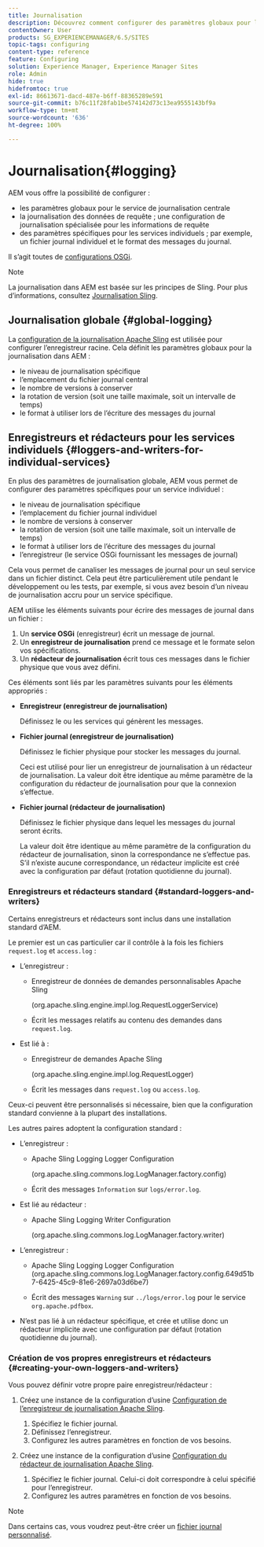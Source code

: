 ```yaml
---
title: Journalisation
description: Découvrez comment configurer des paramètres globaux pour le service de journalisation centrale, des paramètres spécifiques pour les services individuels ou comment demander la journalisation des données.
contentOwner: User
products: SG_EXPERIENCEMANAGER/6.5/SITES
topic-tags: configuring
content-type: reference
feature: Configuring
solution: Experience Manager, Experience Manager Sites
role: Admin
hide: true
hidefromtoc: true
exl-id: 86613671-dacd-487e-b6ff-88365289e591
source-git-commit: b76c11f28fab1be574142d73c13ea9555143bf9a
workflow-type: tm+mt
source-wordcount: '636'
ht-degree: 100%

---
```


# Journalisation{#logging}

AEM vous offre la possibilité de configurer :

* les paramètres globaux pour le service de journalisation centrale
* la journalisation des données de requête ; une configuration de journalisation spécialisée pour les informations de requête
* des paramètres spécifiques pour les services individuels ; par exemple, un fichier journal individuel et le format des messages du journal.

Il s’agit toutes de [configurations OSGi](/help/sites-deploying/configuring-osgi.md).

>[!NOTE]
>
>La journalisation dans AEM est basée sur les principes de Sling. Pour plus d’informations, consultez [Journalisation Sling](https://sling.apache.org/site/logging.html).

## Journalisation globale {#global-logging}

La [configuration de la journalisation Apache Sling](/help/sites-deploying/osgi-configuration-settings.md) est utilisée pour configurer l’enregistreur racine. Cela définit les paramètres globaux pour la journalisation dans AEM :

* le niveau de journalisation spécifique
* l’emplacement du fichier journal central
* le nombre de versions à conserver
* la rotation de version (soit une taille maximale, soit un intervalle de temps)
* le format à utiliser lors de l’écriture des messages du journal

## Enregistreurs et rédacteurs pour les services individuels {#loggers-and-writers-for-individual-services}

En plus des paramètres de journalisation globale, AEM vous permet de configurer des paramètres spécifiques pour un service individuel :

* le niveau de journalisation spécifique
* l’emplacement du fichier journal individuel
* le nombre de versions à conserver
* la rotation de version (soit une taille maximale, soit un intervalle de temps) 
* le format à utiliser lors de l’écriture des messages du journal
* l’enregistreur (le service OSGi fournissant les messages de journal)

Cela vous permet de canaliser les messages de journal pour un seul service dans un fichier distinct. Cela peut être particulièrement utile pendant le développement ou les tests, par exemple, si vous avez besoin d’un niveau de journalisation accru pour un service spécifique.

AEM utilise les éléments suivants pour écrire des messages de journal dans un fichier :

1. Un **service OSGi** (enregistreur) écrit un message de journal.
1. Un **enregistreur de journalisation** prend ce message et le formate selon vos spécifications.
1. Un **rédacteur de journalisation** écrit tous ces messages dans le fichier physique que vous avez défini.

Ces éléments sont liés par les paramètres suivants pour les éléments appropriés :

* **Enregistreur (enregistreur de journalisation)**

  Définissez le ou les services qui génèrent les messages.

* **Fichier journal (enregistreur de journalisation)**

  Définissez le fichier physique pour stocker les messages du journal.

  Ceci est utilisé pour lier un enregistreur de journalisation à un rédacteur de journalisation. La valeur doit être identique au même paramètre de la configuration du rédacteur de journalisation pour que la connexion s’effectue.

* **Fichier journal (rédacteur de journalisation)**

  Définissez le fichier physique dans lequel les messages du journal seront écrits.

  La valeur doit être identique au même paramètre de la configuration du rédacteur de journalisation, sinon la correspondance ne s’effectue pas. S’il n’existe aucune correspondance, un rédacteur implicite est créé avec la configuration par défaut (rotation quotidienne du journal).

### Enregistreurs et rédacteurs standard {#standard-loggers-and-writers}

Certains enregistreurs et rédacteurs sont inclus dans une installation standard d’AEM.

Le premier est un cas particulier car il contrôle à la fois les fichiers `request.log` et `access.log` :

* L’enregistreur :

   * Enregistreur de données de demandes personnalisables Apache Sling

     (org.apache.sling.engine.impl.log.RequestLoggerService)

   * Écrit les messages relatifs au contenu des demandes dans `request.log`.

* Est lié à :

   * Enregistreur de demandes Apache Sling

     (org.apache.sling.engine.impl.log.RequestLogger)

   * Écrit les messages dans `request.log` ou `access.log`.

Ceux-ci peuvent être personnalisés si nécessaire, bien que la configuration standard convienne à la plupart des installations.

Les autres paires adoptent la configuration standard :

* L’enregistreur :

   * Apache Sling Logging Logger Configuration

     (org.apache.sling.commons.log.LogManager.factory.config)

   * Écrit des messages `Information` sur `logs/error.log`.

* Est lié au rédacteur :

   * Apache Sling Logging Writer Configuration

     (org.apache.sling.commons.log.LogManager.factory.writer)

* L’enregistreur :

   * Apache Sling Logging Logger Configuration (org.apache.sling.commons.log.LogManager.factory.config.649d51b7-6425-45c9-81e6-2697a03d6be7)

   * Écrit des messages `Warning` sur `../logs/error.log` pour le service `org.apache.pdfbox`.

* N’est pas lié à un rédacteur spécifique, et crée et utilise donc un rédacteur implicite avec une configuration par défaut (rotation quotidienne du journal).

### Création de vos propres enregistreurs et rédacteurs {#creating-your-own-loggers-and-writers}

Vous pouvez définir votre propre paire enregistreur/rédacteur :

1. Créez une instance de la configuration d’usine [Configuration de l’enregistreur de journalisation Apache Sling](/help/sites-deploying/osgi-configuration-settings.md).

   1. Spécifiez le fichier journal.
   1. Définissez l’enregistreur.
   1. Configurez les autres paramètres en fonction de vos besoins.

1. Créez une instance de la configuration d’usine [Configuration du rédacteur de journalisation Apache Sling](/help/sites-deploying/osgi-configuration-settings.md).

   1. Spécifiez le fichier journal. Celui-ci doit correspondre à celui spécifié pour l’enregistreur.
   1. Configurez les autres paramètres en fonction de vos besoins.

>[!NOTE]
>
>Dans certains cas, vous voudrez peut-être créer un [fichier journal personnalisé](/help/sites-deploying/monitoring-and-maintaining.md#create-a-custom-log-file).
